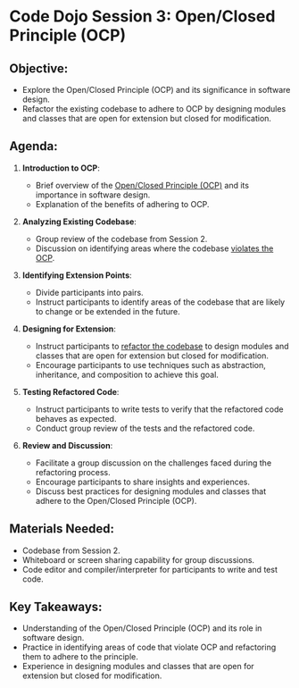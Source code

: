 # Code Dojo Session 3: Open/Closed Principle (OCP)

## Objective:
- Explore the Open/Closed Principle (OCP) and its significance in software design.
- Refactor the existing codebase to adhere to OCP by designing modules and classes that are open for extension but closed for modification.

## Agenda:
1. **Introduction to OCP**:
   - Brief overview of the [Open/Closed Principle (OCP)](open-close-principle.md) and its importance in software design.
   - Explanation of the benefits of adhering to OCP.

2. **Analyzing Existing Codebase**:
   - Group review of the codebase from Session 2.
   - Discussion on identifying areas where the codebase [violates the OCP](ocp-violations.md).

3. **Identifying Extension Points**:
   - Divide participants into pairs.
   - Instruct participants to identify areas of the codebase that are likely to change or be extended in the future.

4. **Designing for Extension**:
   - Instruct participants to [refactor the codebase](ocp-refactor.md) to design modules and classes that are open for extension but closed for modification.
   - Encourage participants to use techniques such as abstraction, inheritance, and composition to achieve this goal.

5. **Testing Refactored Code**:
   - Instruct participants to write tests to verify that the refactored code behaves as expected.
   - Conduct group review of the tests and the refactored code.

6. **Review and Discussion**:
   - Facilitate a group discussion on the challenges faced during the refactoring process.
   - Encourage participants to share insights and experiences.
   - Discuss best practices for designing modules and classes that adhere to the Open/Closed Principle (OCP).

## Materials Needed:
- Codebase from Session 2.
- Whiteboard or screen sharing capability for group discussions.
- Code editor and compiler/interpreter for participants to write and test code.

## Key Takeaways:
- Understanding of the Open/Closed Principle (OCP) and its role in software design.
- Practice in identifying areas of code that violate OCP and refactoring them to adhere to the principle.
- Experience in designing modules and classes that are open for extension but closed for modification.
